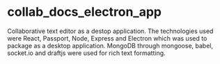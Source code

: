 # collab_docs_electron_app
Collaborative text editor as a destop application. The technologies used were React, Passport, Node, Express and Electron which was used to package as a desktop application. MongoDB through mongoose, babel, socket.io and draftjs were used for rich text formatting.
